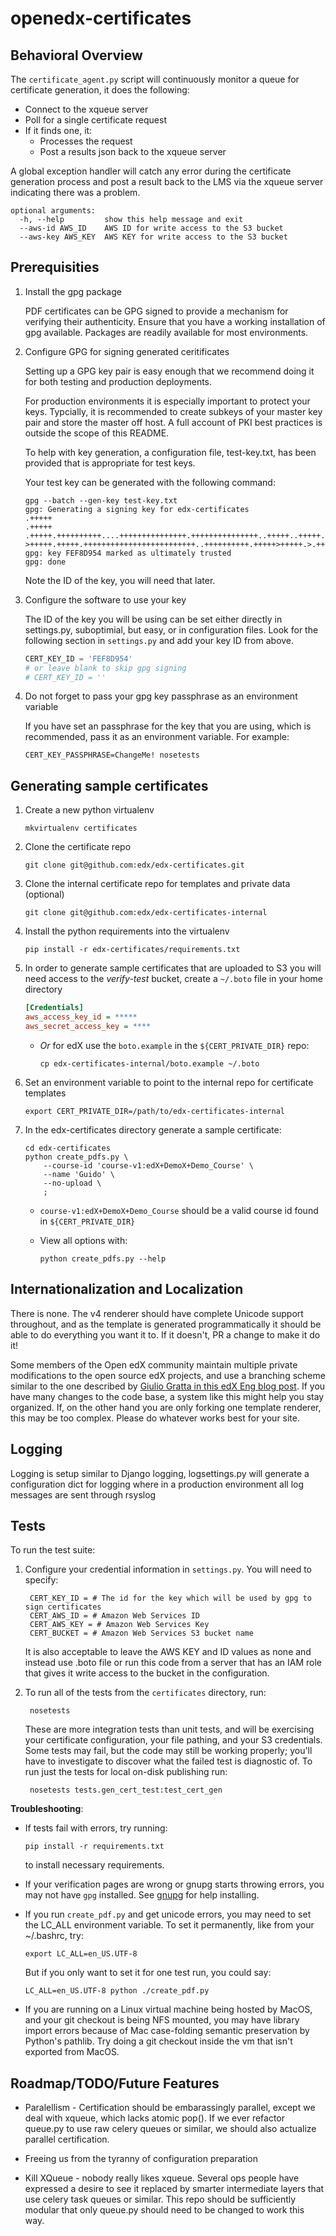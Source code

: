 # openedx-certificates

## Behavioral Overview

The `certificate_agent.py` script will continuously monitor a queue for 
certificate generation, it does the following:

* Connect to the xqueue server
* Poll for a single certificate request
* If it finds one, it:
  * Processes the request
  * Post a results json back to the xqueue server

A global exception handler will catch any error during the certificate
generation process and post a result back to the LMS via the xqueue server
indicating there was a problem.
    
    optional arguments:
      -h, --help         show this help message and exit
      --aws-id AWS_ID    AWS ID for write access to the S3 bucket
      --aws-key AWS_KEY  AWS KEY for write access to the S3 bucket

## Prerequisities

1. Install the gpg package 

   PDF certificates can be GPG signed to provide a mechanism for verifying their authenticity.
   Ensure that you have a working installation of gpg available.  Packages are readily available
   for most environments.

2. Configure GPG for signing generated ceritificates

   Setting up a GPG key pair is easy enough that we recommend doing it for both testing and
   production deployments.

   For production environments it is especially important to protect your keys.  Typcially,
   it is recommended to create subkeys of your master key pair and store the master off
   host.  A full account of PKI best practices is outside the scope of this README.

   To help with key generation, a configuration file, test-key.txt, has been provided that is appropriate
   for test keys.

   Your test key can be generated with the following command:

     ```shell
     gpg --batch --gen-key test-key.txt
     gpg: Generating a signing key for edx-certificates
     .+++++
     .+++++
     .+++++.++++++++++....+++++++++++++++.+++++++++++++++..+++++..+++++.+++++...+++++..+++++.....++++++++++.+++++.++++++++++..+++++.++++++++++..++++++++++..++++++++++.+++++++++++++++....++++++++++..+++++.+++++	>+++++.+++++.+++++++++++++++++++++++++..++++++++++.+++++>+++++.>.+++++..........+++++^^^
     gpg: key FEF8D954 marked as ultimately trusted
     gpg: done
     ```
     Note the ID of the key, you will need that later.

3. Configure the software to use your key

   The ID of the key you will be using can be set either directly in settings.py, suboptimial, but easy,
   or in configuration files.  Look for the following section in ```settings.py``` and
   add your key ID from above.

   ```python
   CERT_KEY_ID = 'FEF8D954'
   # or leave blank to skip gpg signing
   # CERT_KEY_ID = ''
   ```

4. Do not forget to pass your gpg key passphrase as an environment variable

   If you have set an passphrase for the key that you are using, which is recommended, pass it
   as an environment variable.  For example:

   ```shell
   CERT_KEY_PASSPHRASE=ChangeMe! nosetests
   ```

Generating sample certificates
-------------------------

1. Create a new python virtualenv 
    ```shell
    mkvirtualenv certificates
    ```

2. Clone the certificate repo 
    ```shell
    git clone git@github.com:edx/edx-certificates.git
    ```

3. Clone the internal certificate repo for templates and private data (optional) 
    ```shell
    git clone git@github.com:edx/edx-certificates-internal
    ```

4. Install the python requirements into the virtualenv 
    ```shell
    pip install -r edx-certificates/requirements.txt
    ```

5. In order to generate sample certificates that are uploaded to S3 you will need access to the _verify-test_ bucket, create a `~/.boto` file in your home directory
    ```ini
    [Credentials]
    aws_access_key_id = *****
    aws_secret_access_key = ****
    ```

    - *Or* for edX use the `boto.example` in the `${CERT_PRIVATE_DIR}` repo:

        ```shell
        cp edx-certificates-internal/boto.example ~/.boto
        ```

6. Set an environment variable to point to the internal repo for certificate templates 
    ```shell
    export CERT_PRIVATE_DIR=/path/to/edx-certificates-internal
    ```

7. In the edx-certificates directory generate a sample certificate:
    ```shell
    cd edx-certificates
    python create_pdfs.py \
        --course-id 'course-v1:edX+DemoX+Demo_Course' \
        --name 'Guido' \
        --no-upload \
        ;
    ```

    - `course-v1:edX+DemoX+Demo_Course` should be a valid course id found in
      `${CERT_PRIVATE_DIR}`

    - View all options with:
        ```shell
        python create_pdfs.py --help
        ```

## Internationalization and Localization

There is none. The v4 renderer should have complete Unicode support throughout,
and as the template is generated programmatically it should be able to do
everything you want it to. If it doesn't, PR a change to make it do it!

Some members of the Open edX community maintain multiple private modifications
to the open source edX projects, and use a branching scheme similar to the one
described by [Giulio Gratta in this edX Eng blog
post](https://open.edx.org/blog/how-stanford-runs-its-own-fork).  If
you have many changes to the code base, a system like this might help you stay
organized. If, on the other hand you are only forking one template renderer,
this may be too complex. Please do whatever works best for your site.

## Logging

Logging is setup similar to Django logging, logsettings.py
will generate a configuration dict for logging where in a production
environment all log messages are sent through rsyslog

## Tests

To run the test suite:

1. Configure your credential information in `settings.py`.  You will need to specify:

        CERT_KEY_ID = # The id for the key which will be used by gpg to sign certificates
        CERT_AWS_ID = # Amazon Web Services ID
        CERT_AWS_KEY = # Amazon Web Services Key
        CERT_BUCKET = # Amazon Web Services S3 bucket name

   It is also acceptable to leave the AWS KEY and ID values as none and instead
   use .boto file or run this code from a server that has an
   IAM role that gives it write access to the bucket in the configuration.

2. To run all of the tests from the `certificates` directory, run:

        nosetests

   These are more integration tests than unit tests, and will be exercising your 
   certificate configuration, your file pathing, and your S3 credentials.  Some tests
   may fail, but the code may still be working properly; you'll have to investigate to
   discover what the failed test is diagnostic of. To run just the tests for local 
   on-disk publishing run:

        nosetests tests.gen_cert_test:test_cert_gen


**Troubleshooting**: 

  * If tests fail with errors, try running:
     ```shell
     pip install -r requirements.txt
     ```
    to install necessary requirements.  

  * If your verification pages are wrong or gnupg starts throwing errors, you
    may not have `gpg` installed. See [gnupg](http://www.gnupg.org/) for help
    installing.

  * If you run `create_pdf.py` and get unicode errors, you may need to set the
    LC_ALL environment variable. To set it permanently, like from your 
    ~/.bashrc, try:
    ```shell
    export LC_ALL=en_US.UTF-8
    ```
    But if you only want to set it for one test run, you could say:
    ```shell
    LC_ALL=en_US.UTF-8 python ./create_pdf.py
    ```

  * If you are running on a Linux virtual machine being hosted by MacOS, and
    your git checkout is being NFS mounted, you may have library import errors
    because of Mac case-folding semantic preservation by Python's pathlib. Try
    doing a git checkout inside the vm that isn't exported from MacOS.

## Roadmap/TODO/Future Features

* Paralellism - Certification should be embarassingly parallel, except we deal
  with xqueue, which lacks atomic pop(). If we ever refactor queue.py to use
  raw celery queues or similar, we should also actualize parallel
  certification.

* Freeing us from the tyranny of configuration preparation

* Kill XQueue - nobody really likes xqueue. Several ops people have expressed a
  desire to see it replaced by smarter intermediate layers that use celery task
  queues or similar. This repo should be sufficiently modular that only
  queue.py should need to be changed to work this way.

